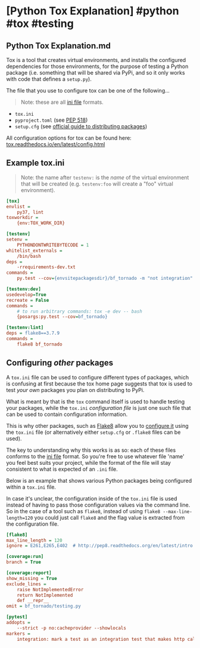 # [Python Tox Explanation] #python #tox #testing

## Python Tox Explanation.md

Tox is a tool that creates virtual environments, and installs the configured dependencies for those environments, for the purpose of testing a Python package (i.e. something that will be shared via PyPi, and so it only works with code that defines a `setup.py`).

The file that you use to configure tox can be one of the following...

> Note: these are all [ini file](https://en.wikipedia.org/wiki/INI_file) formats.

- `tox.ini`
- `pyproject.toml` (see [PEP 518](https://www.python.org/dev/peps/pep-0518/))
- `setup.cfg` (see [official guide to distributing packages](https://packaging.python.org/guides/distributing-packages-using-setuptools/))

All configuration options for tox can be found here:
[tox.readthedocs.io/en/latest/config.html](https://tox.readthedocs.io/en/latest/config.html)

## Example tox.ini

> Note: the name after `testenv:` is the _name_ of the virtual environment that will be created (e.g. `testenv:foo` will create a "foo" virtual environment).

```ini
[tox]
envlist = 
    py37, lint
toxworkdir = 
    {env:TOX_WORK_DIR}

[testenv]
setenv =
    PYTHONDONTWRITEBYTECODE = 1
whitelist_externals =
    /bin/bash
deps = 
    -rrequirements-dev.txt
commands =
    py.test --cov={envsitepackagesdir}/bf_tornado -m "not integration"

[testenv:dev]
usedevelop=True
recreate = False
commands =
    # to run arbitrary commands: tox -e dev -- bash
    {posargs:py.test --cov=bf_tornado}

[testenv:lint]
deps = flake8==3.7.9
commands =
    flake8 bf_tornado
```

## Configuring _other_ packages

A `tox.ini` file can be used to configure different types of packages, which is confusing at first because the tox home page suggests that tox is used to test _your own_ packages you plan on distributing to PyPi.

What is meant by that is the `tox` command itself is used to handle testing your packages, while the `tox.ini` _configuration file_ is just one such file that can be used to contain configuration information.

This is why other packages, such as [Flake8](https://flake8.pycqa.org/en/latest/index.html) allow you to [configure it](https://flake8.pycqa.org/en/latest/user/configuration.html) using the `tox.ini` file (or alternatively either `setup.cfg` or `.flake8` files can be used). 

The key to understanding why this works is as so: each of these files conforms to the [ini file](https://en.wikipedia.org/wiki/INI_file) format. So you're free to use whatever file 'name' you feel best suits your project, while the format of the file will stay consistent to what is expected of an `.ini` file.

Below is an example that shows various Python packages being configured within a `tox.ini` file.

In case it's unclear, the configuration inside of the `tox.ini` file is used instead of having to pass those configuration values via the command line. So in the case of a tool such as `flake8`, instead of using `flake8 --max-line-length=120` you could just call `flake8` and the flag value is extracted from the configuration file.

```ini
[flake8]
max_line_length = 120
ignore = E261,E265,E402  # http://pep8.readthedocs.org/en/latest/intro.html#error-codes

[coverage:run]
branch = True

[coverage:report]
show_missing = True
exclude_lines =
    raise NotImplementedError
    return NotImplemented
    def __repr__
omit = bf_tornado/testing.py

[pytest]
addopts = 
    --strict -p no:cacheprovider --showlocals
markers =
    integration: mark a test as an integration test that makes http calls.
```

